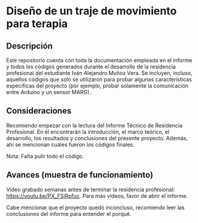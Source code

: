 # Diseño de un traje de movimiento para terapia
## Descripción
Este repositorio cuenta con toda la documentación empleada en el informe y todos los códigos generados durante el desarrollo de la residencia profesional del estudiante Iván Alejandro Muñoz Vera. Se incluyen, incluso, aquellos códigos que solo se utilizaron para probar algunas características específicas del proyecto (por ejemplo, probar solamente la comunicación entre Arduino y un sensor MARG).

## Consideraciones
Recomiendo empezar con la lectura del Informe Técnico de Residencia Profesional. En él encontrarán la introducción, el marco teórico, el desarrollo, los resultados y conclusiones del presente proyecto. Además, ahí se mencionan cuáles fueron los códigos finales.

Nota: Falta pulir todo el código.

## Avances (muestra de funcionamiento)
Vídeo grabado semanas antes de terminar la residencia profesional: https://youtu.be/PX_FSjRpfuc. Para más vídeos, favor de abrir el informe. 

Cabe mencionar que el proyecto quedó inconcluso, recomiendo leer las conclusiones del informe para entender el porqué.
